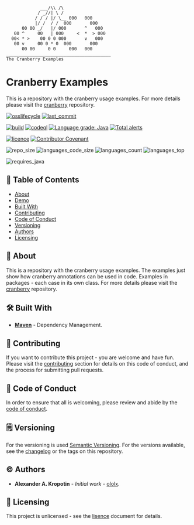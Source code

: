 ```
             ___/\\ /\  
            / _//| \ /  
           / / / |/ \__ 000   000
           |/ /  / /  000       000
      00 00 _/   |/ 000       ^   000
   00 ^     00   | 000     <  *  > 000  
  00< * >    00 0 0 000       v   000
   00 v     00 0 * 0  000       000
      00 00     0 0     000   000
________________________________________
The Cranberry Examples         
```

# Cranberry Examples
This is a repository with the cranberry usage examples. For more details please visit the [cranberry](https://github.com/ololx/cranberry) repository.

[![osslifecycle](https://img.shields.io/osslifecycle/ololx/cranberry-examples?style=flat)](OSSMETADATA) [![last_commit](https://img.shields.io/github/last-commit/ololx/cranberry-examples?style=flat&logo=github)](https://github.com/ololx/cranberry-examples/commits)

[![build](https://img.shields.io/github/workflow/status/ololx/cranberry-examples/Build?label=build&logo=github-actions&style=flat)](https://github.com/ololx/cranberry-examples/actions/workflows/build.yml) [![codeql](https://img.shields.io/github/workflow/status/ololx/cranberry-examples/CodeQL?label=CodeQL&logo=github-actions&style=flat)](https://github.com/ololx/cranberry-examples/actions/workflows/codeql.yml) [![Language grade: Java](https://img.shields.io/lgtm/grade/java/g/ololx/cranberry-examples.svg?logo=lgtm&logoWidth=18)](https://lgtm.com/projects/g/ololx/cranberry-examples/context:java) [![Total alerts](https://img.shields.io/lgtm/alerts/g/ololx/cranberry-examples.svg?logo=lgtm&logoWidth=18)](https://lgtm.com/projects/g/ololx/cranberry-examples/alerts/) 

[![licence](https://img.shields.io/github/license/ololx/cranberry-examples?style=flat)](LICENCE) [![Contributor Covenant](https://img.shields.io/badge/Contributor%20Covenant-2.1-4baaaa.svg?style=flat)](CODE_OF_CONDUCT.md)

![repo_size](https://img.shields.io/github/repo-size/ololx/cranberry-examples?style=flat&logo=github) ![languages_code_size](https://img.shields.io/github/languages/code-size/ololx/cranberry-examples?style=flat&logo=github) ![languages_count](https://img.shields.io/github/languages/count/ololx/cranberry-examples?style=flat&logo=github) ![languages_top](https://img.shields.io/github/languages/top/ololx/cranberry-examples?style=flat&logo=github)

![requires_java](https://img.shields.io/badge/requires_java-11+-important)

## 📇 Table of Contents

- [About](#-about-)
- [Demo](#-demo-)
- [Built With](#-built-with-)
- [Contributing](#-contributing-)
- [Code of Conduct](#-code-of-conduct-)
- [Versioning](#-versioning-)
- [Authors](#-authors-)
- [Licensing](#-licensing-)

##  📖 About

This is a repository with the cranberry usage examples. The examples just show how cranberry annotations can be used in code. Examples in packages - each case in its own class. For more details please visit the [cranberry](https://github.com/ololx/cranberry) repository.

## 🛠 Built With

- **[Maven](https://maven.apache.org/)** - Dependency Management.

## 🎉 Contributing

If you want to contribute this project - you are welcome and have fun.
Please visit the [contributing](CONTRIBUTING.md) section for details on this code of conduct, and the process for submitting pull requests.

## 📝 Code of Conduct

In order to ensure that all is welcoming, please review and abide by the [code of conduct](CODE_OF_CONDUCT.md).

## 🗒 Versioning

For the versioning is used [Semantic Versioning](http://semver.org/). For the versions available, see the [changelog](CHANGELOG.md) or the tags on this repository.

## ©️ Authors

* **Alexander A. Kropotin** - *Initial work* - [ololx](https://github.com/ololx).

## 🔏 Licensing

This project is unlicensed - see the [lisence](LICENSE) document for details.
